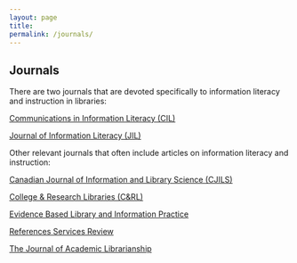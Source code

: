 ```yaml
---
layout: page
title: 
permalink: /journals/
---
```


## Journals

There are two journals that are devoted specifically to information literacy and instruction in libraries:

[Communications in Information Literacy (CIL)](http://www.comminfolit.org/index.php?journal=cil) 

[Journal of Information Literacy (JIL)](http://www.informationliteracy.org.uk/information-literacy-group/jil/) 

Other relevant journals that often include articles on information literacy and instruction:

[Canadian Journal of Information and Library Science (CJILS)](http://cais-acsi.ca/the-canadian-journal-of-information-and-library-science/)

[College & Research Libraries (C&RL)](http://crl.acrl.org/index.php/crl/index)

[Evidence Based Library and Information Practice](https://journals.library.ualberta.ca/eblip/index.php/EBLIP/about)  

[References Services Review](http://www.emeraldinsight.com/loi/rsr) 

[The Journal of Academic Librarianship](https://www.journals.elsevier.com/the-journal-of-academic-librarianship/)
